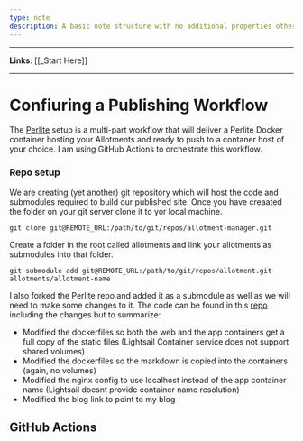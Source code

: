 ```yaml
---
type: note
description: A basic note structure with no additional properties other than status and tags and links
---
```


---

**Links**: [[_Start Here]]

---

# Confiuring a Publishing Workflow
The [Perlite](https://github.com/secure-77/Perlite) setup is a multi-part workflow that will deliver a Perlite Docker container hosting your Allotments and ready to push to a contaner host of your choice. I am using GitHub Actions to orchestrate this workflow.

### Repo setup


We are creating (yet another) git repository which will host the code and submodules required to build our published site. Once you have creaated the folder on your git server clone it to yor local machine.

`git clone git@REMOTE_URL:/path/to/git/repos/allotment-manager.git`

Create a folder in the root called allotments and link your allotments as submodules into that folder.

`git submodule add git@REMOTE_URL:/path/to/git/repos/allotment.git allotments/allotment-name`

I also forked the Perlite repo and added it as a  submodule as well as we will need to make some changes to it. The code can be found in this [repo](https://github.com/philskents/Perlite) including the changes but to summarize:

- Modified the dockerfiles so both the web and the app containers get a full copy of the static files (Lightsail Container service does not support shared volumes)
- Modified the dockerfiles so the markdown is copied into the containers (again, no volumes)
- Modified the nginx config to use localhost instead of the app container name (Lightsail doesnt provide container name resolution)
- Modified the blog link to point to my blog

## GitHub Actions

